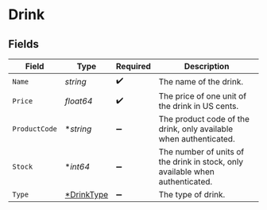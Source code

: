 # Drink


## Fields

| Field                                                                         | Type                                                                          | Required                                                                      | Description                                                                   |
| ----------------------------------------------------------------------------- | ----------------------------------------------------------------------------- | ----------------------------------------------------------------------------- | ----------------------------------------------------------------------------- |
| `Name`                                                                        | *string*                                                                      | :heavy_check_mark:                                                            | The name of the drink.                                                        |
| `Price`                                                                       | *float64*                                                                     | :heavy_check_mark:                                                            | The price of one unit of the drink in US cents.                               |
| `ProductCode`                                                                 | **string*                                                                     | :heavy_minus_sign:                                                            | The product code of the drink, only available when authenticated.             |
| `Stock`                                                                       | **int64*                                                                      | :heavy_minus_sign:                                                            | The number of units of the drink in stock, only available when authenticated. |
| `Type`                                                                        | [*DrinkType](../../models/shared/drinktype.md)                                | :heavy_minus_sign:                                                            | The type of drink.                                                            |